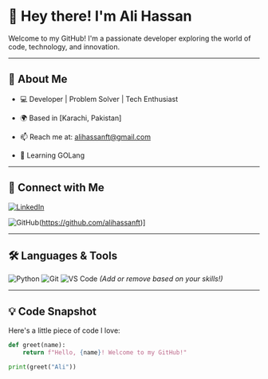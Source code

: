 # 👋 Hey there! I'm Ali Hassan

Welcome to my GitHub! I'm a passionate developer exploring the world of code, technology, and innovation.

---

## 🚀 About Me
- 💻 Developer | Problem Solver | Tech Enthusiast
- 🌍 Based in [Karachi, Pakistan]
- 📫 Reach me at: alihassanft@gmail.com

- 🌱 Learning GOLang

---

## 🔗 Connect with Me
[![LinkedIn](https://img.shields.io/badge/LinkedIn-0077B5?style=for-the-badge&logo=linkedin&logoColor=white)](https://www.linkedin.com/in/alihassanft)
<!--[![Twitter](https://img.shields.io/badge/Twitter-1DA1F2?style=for-the-badge&logo=twitter&logoColor=white)](https://twitter.com/yourusername) *(Add your Twitter if you have one!)*-->
![GitHub](https://img.shields.io/badge/GitHub-181717?style=for-the-badge&logo=github&logoColor=white)(https://github.com/alihassanft)]

---

## 🛠️ Languages & Tools
![Python](https://img.shields.io/badge/Python-3776AB?style=flat-square&logo=python&logoColor=white)
![Git](https://img.shields.io/badge/Git-F05032?style=flat-square&logo=git&logoColor=white)
![VS Code](https://img.shields.io/badge/VS%20Code-007ACC?style=flat-square&logo=visual-studio-code&logoColor=white)
*(Add or remove based on your skills!)*

---

## 💡 Code Snapshot
Here's a little piece of code I love:

```python
def greet(name):
    return f"Hello, {name}! Welcome to my GitHub!"

print(greet("Ali"))
